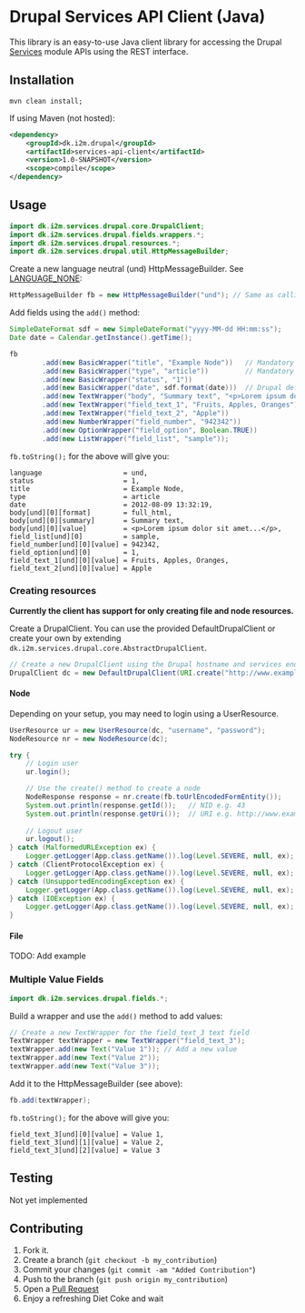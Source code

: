 # Drupal Services API Client (Java)
This library is an easy-to-use Java client library for accessing the Drupal [Services](http://drupal.org/project/services) module APIs using the REST interface.

## Installation
```shell
mvn clean install;
```

If using Maven (not hosted):
```xml
<dependency>
    <groupId>dk.i2m.drupal</groupId>
    <artifactId>services-api-client</artifactId>
    <version>1.0-SNAPSHOT</version>
    <scope>compile</scope>
</dependency>
```

## Usage
```java
import dk.i2m.services.drupal.core.DrupalClient;
import dk.i2m.services.drupal.fields.wrappers.*;
import dk.i2m.services.drupal.resources.*;
import dk.i2m.services.drupal.util.HttpMessageBuilder;
```
Create a new language neutral (und) HttpMessageBuilder. See [LANGUAGE_NONE](http://api.drupal.org/api/drupal/includes!bootstrap.inc/constant/LANGUAGE_NONE):
```java
HttpMessageBuilder fb = new HttpMessageBuilder("und"); // Same as calling: new HttpMessageBuilder();
```
Add fields using the `add()` method:
```java
SimpleDateFormat sdf = new SimpleDateFormat("yyyy-MM-dd HH:mm:ss");
Date date = Calendar.getInstance().getTime();

fb
        .add(new BasicWrapper("title", "Example Node"))   // Mandatory
        .add(new BasicWrapper("type", "article"))         // Mandatory
        .add(new BasicWrapper("status", "1"))
        .add(new BasicWrapper("date", sdf.format(date)))  // Drupal defaults to the created date
        .add(new TextWrapper("body", "Summary text", "<p>Lorem ipsum dolor sit amet...</p>", "full_html"))
        .add(new TextWrapper("field_text_1", "Fruits, Apples, Oranges"))
        .add(new TextWrapper("field_text_2", "Apple"))
        .add(new NumberWrapper("field_number", "942342"))
        .add(new OptionWrapper("field_option", Boolean.TRUE))
        .add(new ListWrapper("field_list", "sample"));
```
`fb.toString();` for the above will give you:
```
language                    = und,
status                      = 1, 
title                       = Example Node, 
type                        = article
date                        = 2012-08-09 13:32:19,
body[und][0][format]        = full_html, 
body[und][0][summary]       = Summary text,
body[und][0][value]         = <p>Lorem ipsum dolor sit amet...</p>, 
field_list[und][0]          = sample, 
field_number[und][0][value] = 942342, 
field_option[und][0]        = 1, 
field_text_1[und][0][value] = Fruits, Apples, Oranges, 
field_text_2[und][0][value] = Apple
```
### Creating resources
**Currently the client has support for only creating file and node resources.**

Create a DrupalClient. You can use the provided DefaultDrupalClient or create your own by extending `dk.i2m.services.drupal.core.AbstractDrupalClient`.
```java
// Create a new DrupalClient using the Drupal hostname and services endpoint
DrupalClient dc = new DefaultDrupalClient(URI.create("http://www.example.com"), "endpoint");
```
#### Node
Depending on your setup, you may need to login using a UserResource.
```java
UserResource ur = new UserResource(dc, "username", "password");
NodeResource nr = new NodeResource(dc);

try {
    // Login user
    ur.login();

    // Use the create() method to create a node
    NodeResponse response = nr.create(fb.toUrlEncodedFormEntity());
    System.out.println(response.getId());   // NID e.g. 43
    System.out.println(response.getUri());  // URI e.g. http://www.example.com/node/43
    
    // Logout user
    ur.logout();
} catch (MalformedURLException ex) {
    Logger.getLogger(App.class.getName()).log(Level.SEVERE, null, ex);
} catch (ClientProtocolException ex) {
    Logger.getLogger(App.class.getName()).log(Level.SEVERE, null, ex);
} catch (UnsupportedEncodingException ex) {
    Logger.getLogger(App.class.getName()).log(Level.SEVERE, null, ex);
} catch (IOException ex) {
    Logger.getLogger(App.class.getName()).log(Level.SEVERE, null, ex);
}
```
#### File
TODO: Add example
### Multiple Value Fields
```java
import dk.i2m.services.drupal.fields.*;
```
Build a wrapper and use the `add()` method to add values:
```java
// Create a new TextWrapper for the field_text_3 text field
TextWrapper textWrapper = new TextWrapper("field_text_3");
textWrapper.add(new Text("Value 1")); // Add a new value
textWrapper.add(new Text("Value 2"));
textWrapper.add(new Text("Value 3"));
```
Add it to the HttpMessageBuilder (see above):
```java
fb.add(textWrapper);
```
`fb.toString();` for the above will give you:
```
field_text_3[und][0][value] = Value 1, 
field_text_3[und][1][value] = Value 2,
field_text_3[und][2][value] = Value 3
```

## Testing
Not yet implemented

## Contributing

1. Fork it.
2. Create a branch (`git checkout -b my_contribution`)
3. Commit your changes (`git commit -am "Added Contribution"`)
4. Push to the branch (`git push origin my_contribution`)
5. Open a [Pull Request][1]
6. Enjoy a refreshing Diet Coke and wait

[1]: http://github.com/raymondwanyoike/drupal-services-api-client/pulls